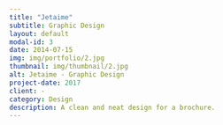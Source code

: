 ```yaml
---
title: "Jetaime"
subtitle: Graphic Design
layout: default
modal-id: 3
date: 2014-07-15
img: img/portfolio/2.jpg
thumbnail: img/thumbnail/2.jpg
alt: Jetaime - Graphic Design
project-date: 2017
client: -
category: Design
description: A clean and neat design for a brochure.
---
```

